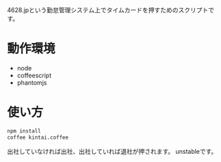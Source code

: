 4628.jpという勤怠管理システム上でタイムカードを押すためのスクリプトです。

# 動作環境

- node
- coffeescript
- phantomjs

# 使い方

```bash
npm install
coffee kintai.coffee
```

出社していなければ出社、出社していれば退社が押されます。 unstableです。
